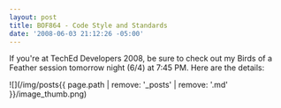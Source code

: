 ```yaml
---
layout: post
title: BOF864 - Code Style and Standards
date: '2008-06-03 21:12:26 -05:00'
---
```


If you're at TechEd Developers 2008, be sure to check out my Birds of a Feather session tomorrow night (6/4) at 7:45 PM. Here are the details:

![](/img/posts{{ page.path | remove: '_posts' | remove: '.md' }}/image_thumb.png)
